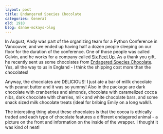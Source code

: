 ```yaml
---
layout: post
title: Endangered Species Chocolate
categories: General
old: 1910
blog: danae-mckays-blog
---
```

<p>In August, Andy was part of the organizing team for a Python Conference in Vancouver, and we ended up having half a dozen people sleeping on our floor for the duration of the conference. One of those people was called Calvin, and he works for a company called <a href="http://www.sixfeetup.com/" target="_blank">Six Feet Up</a>. As a thank you gift, he recently sent us some chocolates from <a href="http://www.chocolatebar.com/" target="_blank">Endagered Species Chocolate</a>. Yes, all the way to us in England - I think the shipping cost more than the chocolates!</p><p>Anyway, the chocolates are DELICIOUS! I just ate a bar of millk chocolate with peanut butter and it was so yummy! Also in the package are dark chocolate with cranberries and almonds, chocolate with caramelized cocoa nibs, dark chocolate with cherries, milk and white chocolate bars, and some snack sized milk chocolate treats (ideal for bribing Emily on a long walk!).</p><p>The interesting thing about these chocolates is that the cocoa is ethically traded and each type of chocolate features a different endagered animal - a picture on the front and information on the inside of the wrapper. I thought it was kind of neat!</p>